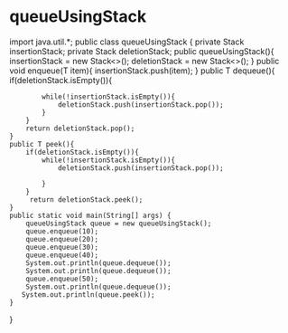 # queueUsingStack
import java.util.*;
public class queueUsingStack<T> {
    private Stack<T> insertionStack;
    private Stack<T> deletionStack;
    public queueUsingStack(){
        insertionStack = new Stack<>();
        deletionStack = new Stack<>();
    }
    public void enqueue(T item){
        insertionStack.push(item);
    }
    public T dequeue(){
        if(deletionStack.isEmpty()){

            while(!insertionStack.isEmpty()){
                deletionStack.push(insertionStack.pop());
            }
        }
        return deletionStack.pop();
    }
    public T peek(){
        if(deletionStack.isEmpty()){
            while(!insertionStack.isEmpty()){
                deletionStack.push(insertionStack.pop());
                
            }
        }
         return deletionStack.peek();
    }
    public static void main(String[] args) {
        queueUsingStack queue = new queueUsingStack();
        queue.enqueue(10);
        queue.enqueue(20);
        queue.enqueue(30);
        queue.enqueue(40);
        System.out.println(queue.dequeue());
        System.out.println(queue.dequeue());
        queue.enqueue(50);
        System.out.println(queue.dequeue());
       System.out.println(queue.peek());
    }
}
